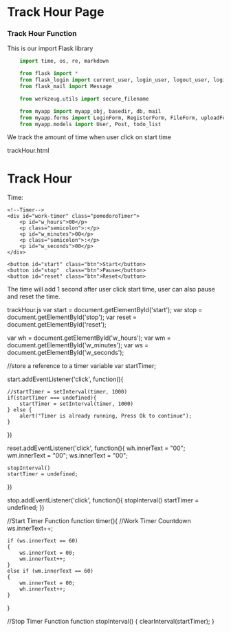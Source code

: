 # Track Hour Page

### Track Hour Function

This is our import Flask library

```python
    import time, os, re, markdown

    from flask import *
    from flask_login import current_user, login_user, logout_user, login_required
    from flask_mail import Message

    from werkzeug.utils import secure_filename

    from myapp import myapp_obj, basedir, db, mail
    from myapp.forms import LoginForm, RegisterForm, FileForm, uploadForm
    from myapp.models import User, Post, todo_list
```

We track the amount of time when user click on start time

trackHour.html
<h1>Track Hour</h1>
<div class="pomodoroTimer_container">
    <p id="work" class="label">Time:</p>

    <!--Timer-->
    <div id="work-timer" class="pomodoroTimer">
        <p id="w_hours">00</p>
        <p class="semicolon">:</p>
        <p id="w_minutes">00</p>
        <p class="semicolon">:</p>
        <p id="w_seconds">00</p>
    </div>

    <button id="start" class="btn">Start</button>
    <button id="stop"  class="btn">Pause</button>
    <button id="reset" class="btn">Reset</button>
</div>
<script src="{{ url_for('static', filename='trackHour.js') }}"></script>

The time will add 1 second after user click start time, user can also pause and reset the time.

trackHour.js
var start = document.getElementById('start');
var stop  = document.getElementById('stop');
var reset = document.getElementById('reset');

var wh = document.getElementById('w_hours');
var wm = document.getElementById('w_minutes');
var ws = document.getElementById('w_seconds');



//store a reference to a timer variable
var startTimer;

start.addEventListener('click', function(){
    
    //startTimer = setInterval(timer, 1000)
    if(startTimer === undefined){
        startTimer = setInterval(timer, 1000)
    } else {
        alert("Timer is already running, Press Ok to continue");
    }
})

reset.addEventListener('click', function(){
    wh.innerText = "00";
    wm.innerText = "00";
    ws.innerText = "00";

    stopInterval()
    startTimer = undefined;
})

stop.addEventListener('click', function(){
    stopInterval()
    startTimer = undefined;
})


//Start Timer Function
function timer(){
    //Work Timer Countdown
    ws.innerText++;
    
    if (ws.innerText == 60)
    {
        ws.innerText = 00;
        wm.innerText++;
    }
    else if (wm.innerText == 60)
    {
        wm.innerText = 00;
        wh.innerText++;
    }

}

//Stop Timer Function
function stopInterval()
{
    clearInterval(startTimer);
}
